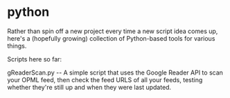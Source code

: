 # python
Rather than spin off a new project every time a new script idea comes up, here's a (hopefully growing) collection of Python-based tools for various things.

Scripts here so far:

gReaderScan.py -- A simple script that uses the Google Reader API to scan your OPML feed, then check the feed URLS of all your feeds, testing whether they're still up and when they were last updated.
